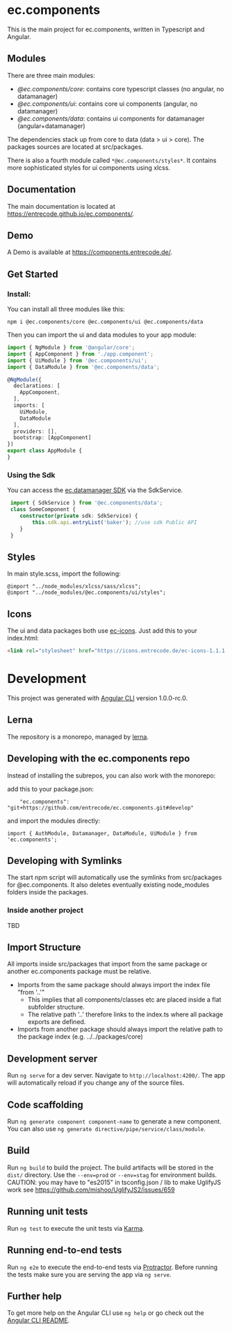 # ec.components

This is the main project for ec.components, written in Typescript and Angular.

## Modules

There are three main modules:

- *@ec.components/core*: contains core typescript classes (no angular, no datamanager)
- *@ec.components/ui*: contains core ui components (angular, no datamanager)
- *@ec.components/data*: contains ui components for datamanager (angular+datamanager)

The dependencies stack up from core to data (data > ui > core).
The packages sources are located at src/packages.

There is also a fourth module called ```*@ec.components/styles*```.
It contains more sophisticated styles for ui components using xlcss.

## Documentation

The main documentation is located at https://entrecode.github.io/ec.components/.

## Demo

A Demo is available at https://components.entrecode.de/.

## Get Started

### Install:

You can install all three modules like this:

```shell
npm i @ec.components/core @ec.components/ui @ec.components/data
```

Then you can import the ui and data modules to your app module:

```typescript
import { NgModule } from '@angular/core';
import { AppComponent } from './app.component';
import { UiModule } from '@ec.components/ui';
import { DataModule } from '@ec.components/data';

@NgModule({
  declarations: [
    AppComponent,
  ],
  imports: [
    UiModule,
    DataModule
  ],
  providers: [],
  bootstrap: [AppComponent]
})
export class AppModule {
}
```

### Using the Sdk

You can access the [ec.datamanager SDK](https://github.com/entrecode/ec.datamanager.js) via the SdkService.

```ts
 import { SdkService } from '@ec.components/data';
 class SomeComponent {
    constructor(private sdk: SdkService) {
        this.sdk.api.entryList('baker'); //use sdk Public API
    }
 }
```

## Styles

In main style.scss, import the following:

```
@import "../node_modules/xlcss/sass/xlcss";
@import "../node_modules/@ec.components/ui/styles";
```

## Icons

The ui and data packages both use [ec-icons](https://icons.entrecode.de/).
Just add this to your index.html:

```html
<link rel="stylesheet" href="https://icons.entrecode.de/ec-icons-1.1.1.min.css"/>
```

# Development
This project was generated with [Angular CLI](https://github.com/angular/angular-cli) version 1.0.0-rc.0.

## Lerna
The repository is a monorepo, managed by [lerna](https://github.com/lerna/lerna).

## Developing with the ec.components repo

Instead of installing the subrepos, you can also work with the monorepo:

add this to your package.json:
```
    "ec.components": "git+https://github.com/entrecode/ec.components.git#develop"
```
and import the modules directly:
```
import { AuthModule, Datamanager, DataModule, UiModule } from 'ec.components';
```

## Developing with Symlinks

The start npm script will automatically use the symlinks from src/packages for @ec.components.
It also deletes eventually existing node_modules folders inside the packages.

### Inside another project

TBD

## Import Structure
All imports inside src/packages that import from the same package or another ec.components package must be relative.
- Imports from the same package should always import the index file "from '..'"
    - This implies that all components/classes etc are placed inside a flat subfolder structure.
    - The relative path '..' therefore links to the index.ts where all package exports are defined.
- Imports from another package should always import the relative path to the package index (e.g. ../../packages/core)

## Development server
Run `ng serve` for a dev server. Navigate to `http://localhost:4200/`. The app will automatically reload if you change any of the source files.

## Code scaffolding

Run `ng generate component component-name` to generate a new component. You can also use `ng generate directive/pipe/service/class/module`.

## Build

Run `ng build` to build the project. The build artifacts will be stored in the `dist/` directory.
Use the `--env=prod` or `--env=stag` for environment builds.
CAUTION: you may have to "es2015" in tsconfig.json / lib to make UglifyJS work
see https://github.com/mishoo/UglifyJS2/issues/659

## Running unit tests

Run `ng test` to execute the unit tests via [Karma](https://karma-runner.github.io).

## Running end-to-end tests

Run `ng e2e` to execute the end-to-end tests via [Protractor](http://www.protractortest.org/).
Before running the tests make sure you are serving the app via `ng serve`.

## Further help

To get more help on the Angular CLI use `ng help` or go check out the [Angular CLI README](https://github.com/angular/angular-cli/blob/master/README.md).
